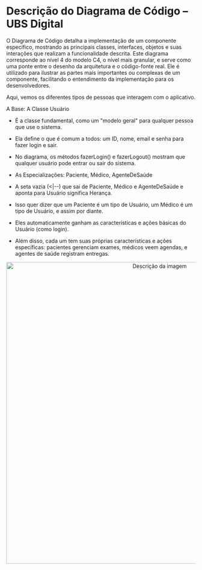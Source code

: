 # Descrição do Diagrama de Código – UBS Digital

  O Diagrama de Código detalha a implementação de um componente específico, mostrando as principais classes, interfaces, objetos e suas interações que realizam a funcionalidade descrita. Este diagrama corresponde ao nível 4 do modelo C4, o nível mais granular, e serve como uma ponte entre o desenho da arquitetura e o código-fonte real. Ele é utilizado para ilustrar as partes mais importantes ou complexas de um componente, facilitando o entendimento da implementação para os desenvolvedores.

Aqui, vemos os diferentes tipos de pessoas que interagem com o aplicativo.

A Base: A Classe Usuário

- É a classe fundamental, como um "modelo geral" para qualquer pessoa que use o sistema.
- Ela define o que é comum a todos: um ID, nome, email e senha para fazer login e sair.
- No diagrama, os métodos fazerLogin() e fazerLogout() mostram que qualquer usuário pode entrar ou sair do sistema.
- As Especializações: Paciente, Médico, AgenteDeSaúde

- A seta vazia (<|--) que sai de Paciente, Médico e AgenteDeSaúde e aponta para Usuário significa Herança.
- Isso quer dizer que um Paciente é um tipo de Usuário, um Médico é um tipo de Usuário, e assim por diante.
- Eles automaticamente ganham as características e ações básicas do Usuário (como login).
- Além disso, cada um tem suas próprias características e ações específicas: pacientes gerenciam exames, médicos veem agendas, e agentes de saúde registram entregas.

<div align="center">
  <img src="https://github.com/user-attachments/assets/8a45e88f-45df-4573-883e-0ecd41321fc6" width="800px" alt="Descrição da imagem">
</div>
